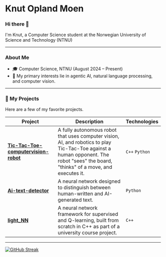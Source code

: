 # Knut Opland Moen

### Hi there 👋

I'm Knut, a Computer Science student at the Norwegian University of Science and Technology (NTNU)

---

### About Me

- 🎓 Computer Science, NTNU (August 2024 – Present)
- 🔭 My primary interests lie in agentic AI, natural language processing, and computer vision.

---

### 🔭 My Projects

Here are a few of my favorite projects. 

| Project                                                                                              | Description                                                                                                                                                             | Technologies |
| ---------------------------------------------------------------------------------------------------- | ----------------------------------------------------------------------------------------------------------------------------------------------------------------------- | ------------ |
| **[Tic-Tac-Toe-computervision-robot](https://github.com/KnutOplandMoen/Tic-Tac-Toe-computervision-robot)** | A fully autonomous robot that uses computer vision, AI, and robotics to play Tic-Tac-Toe against a human opponent. The robot "sees" the board, "thinks" of a move, and executes it. | `C++` `Python`       |
| **[Ai-text-detector](https://github.com/KnutOplandMoen/Ai-text-detector)**                               | A neural network designed to distinguish between human-written and AI-generated text.                                | `Python`     |
| **[light_NN](https://github.com/KnutOplandMoen/light_NN)**                                               | A neural network framework for supervised and Q-learning, built from scratch in C++ as part of a university course project.                                                       | `C++`    |

---

[![GitHub Streak](https://streak-stats.demolab.com/?user=KnutOplandMoen)](https://git.io/streak-stats)
